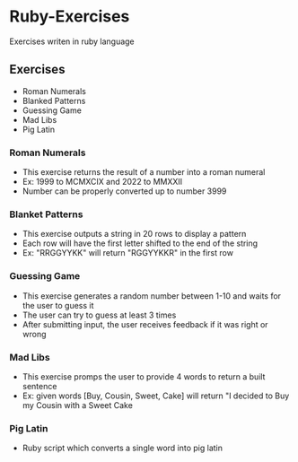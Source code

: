 # Ruby-Exercises
Exercises writen in ruby language

## Exercises
- Roman Numerals
- Blanked Patterns
- Guessing Game
- Mad Libs
- Pig Latin

### Roman Numerals
- This exercise returns the result of a number into a roman numeral
- Ex: 1999 to MCMXCIX and 2022 to MMXXII
- Number can be properly converted up to number 3999

### Blanket Patterns
- This exercise outputs a string in 20 rows to display a pattern
- Each row will have the first letter shifted to the end of the string
- Ex: "RRGGYYKK" will return "RGGYYKKR" in the first row

### Guessing Game
- This exercise generates a random number between 1-10 and waits for the user to guess it 
- The user can try to guess at least 3 times
- After submitting input, the user receives feedback if it was right or wrong

### Mad Libs
- This exercise promps the user to provide 4 words to return a built sentence
- Ex: given words [Buy, Cousin, Sweet, Cake] will return "I decided to Buy my Cousin with a Sweet Cake

### Pig Latin
- Ruby script which converts a single word into pig latin
